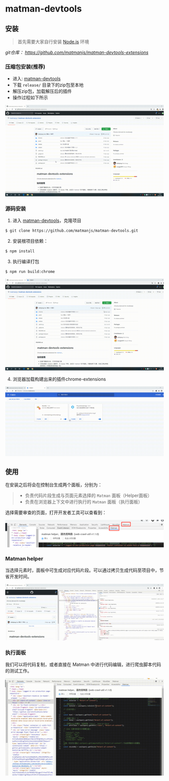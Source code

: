 # matman-devtools

## 安装

> 首先需要大家自行安装 [Node.js](http://nodejs.cn/) 环境

*git仓库： https://github.com/matmanjs/matman-devtools-extensions*

### 压缩包安装(推荐)

- 进入: [matman-devtools](https://github.com/matmanjs/matman-devtools)
- 下载 `release/` 目录下的zip包至本地
- 解压zip包，加载解压后的插件
- 操作过程如下所示

<img src="./devtools.assets/20200903_插件安装.gif" alt="20200903_插件安装" style="zoom:50%;" />

### 源码安装

1. 进入 [matman-devtools](https://github.com/matmanjs/matman-devtools)，克隆项目

```bash
$ git clone https://github.com/matmanjs/matman-devtools.git
```

2. 安装根项目依赖：

```bash
$ npm install
```

3. 执行编译打包

```bash
$ npm run build:chrome
```

<img src="./devtools.assets/20200903_clone&build.gif" alt="20200903_clone&build" style="zoom:50%;" />

4. 浏览器加载构建出来的插件chrome-extensions

<img src="./devtools.assets/20200903_setup.gif" alt="20200903_setup" style="zoom:50%;" />


## 使用

在安装之后将会在控制台生成两个面板，分别为：

> - 负责代码片段生成与页面元素选择的 `Matman` 面板（Helper面板）
> - 负责在浏览器上下文中进行执行的 `Matman` 面板（执行面板）

选择需要审查的页面，打开开发者工具可以查看到：

<img src="./devtools.assets/安装成功.png" alt="安装成功.png" style="zoom:75%;" />


### Matman helper

当选择元素时，面板中可生成对应代码片段。可以通过拷贝生成代码至项目中，节省开发时间。

<img src="./devtools.assets/20200904_helper.gif" alt="20200904_helper" style="zoom:75%;" />

### 执行面板

我们可以将代码复制，或者直接在 Matman 中进行代码编辑，进行爬虫脚本代码的测试工作。

<img src="./devtools.assets/20200904_matman执行.gif" alt="20200904_matman执行" style="zoom:75%;" />